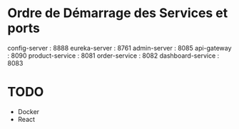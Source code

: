 # Ordre de Démarrage des Services et ports
config-server : 8888
eureka-server : 8761
admin-server : 8085
api-gateway : 8090
product-service : 8081
order-service : 8082
dashboard-service : 8083

# TODO 
 - Docker 
 - React

